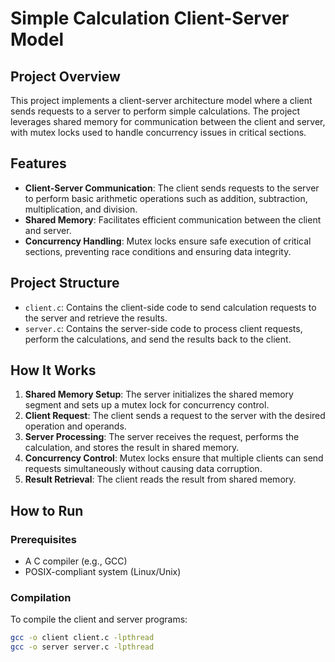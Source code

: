 # Simple Calculation Client-Server Model

## Project Overview

This project implements a client-server architecture model where a client sends requests to a server to perform simple calculations. The project leverages shared memory for communication between the client and server, with mutex locks used to handle concurrency issues in critical sections.

## Features

- **Client-Server Communication**: The client sends requests to the server to perform basic arithmetic operations such as addition, subtraction, multiplication, and division.
- **Shared Memory**: Facilitates efficient communication between the client and server.
- **Concurrency Handling**: Mutex locks ensure safe execution of critical sections, preventing race conditions and ensuring data integrity.

## Project Structure

- `client.c`: Contains the client-side code to send calculation requests to the server and retrieve the results.
- `server.c`: Contains the server-side code to process client requests, perform the calculations, and send the results back to the client.

## How It Works

1. **Shared Memory Setup**: The server initializes the shared memory segment and sets up a mutex lock for concurrency control.
2. **Client Request**: The client sends a request to the server with the desired operation and operands.
3. **Server Processing**: The server receives the request, performs the calculation, and stores the result in shared memory.
4. **Concurrency Control**: Mutex locks ensure that multiple clients can send requests simultaneously without causing data corruption.
5. **Result Retrieval**: The client reads the result from shared memory.

## How to Run

### Prerequisites

- A C compiler (e.g., GCC)
- POSIX-compliant system (Linux/Unix)

### Compilation

To compile the client and server programs:

```bash
gcc -o client client.c -lpthread
gcc -o server server.c -lpthread
